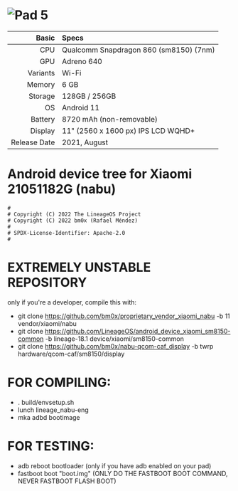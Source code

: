 ![Pad 5](https://andro4all.com/hero/2021/10/Diseno-de-la-Xiaomi-Pad-5.jpg?width=1440&aspect_ratio=19:10 "Pad 5")
=====================================================
Basic   | Specs
-------:|:-------------------------
CPU     | Qualcomm Snapdragon 860 (sm8150) (7nm)
GPU     | Adreno 640
Variants| Wi-Fi
Memory  | 6 GB
Storage | 128GB / 256GB
OS      | Android 11
Battery | 8720 mAh (non-removable)
Display |  11" (2560 x 1600 px) IPS LCD WQHD+
Release Date | 2021, August

# Android device tree for Xiaomi 21051182G (nabu)

```
#
# Copyright (C) 2022 The LineageOS Project
# Copyright (C) 2022 bm0x (Rafael Méndez)
#
# SPDX-License-Identifier: Apache-2.0
#
```


# EXTREMELY UNSTABLE REPOSITORY

only if you're a developer, compile this with:

- git clone https://github.com/bm0x/proprietary_vendor_xiaomi_nabu -b 11 vendor/xiaomi/nabu
- git clone https://github.com/LineageOS/android_device_xiaomi_sm8150-common -b lineage-18.1 device/xiaomi/sm8150-common
- git clone https://github.com/bm0x/nabu-qcom-caf_display -b twrp hardware/qcom-caf/sm8150/display
  
# FOR COMPILING:

- . build/envsetup.sh
- lunch lineage_nabu-eng
- mka adbd bootimage

# FOR TESTING:

- adb reboot bootloader (only if you have adb enabled on your pad)
- fastboot boot "boot.img" (ONLY DO THE FASTBOOT BOOT COMMAND, NEVER FASTBOOT FLASH BOOT)
